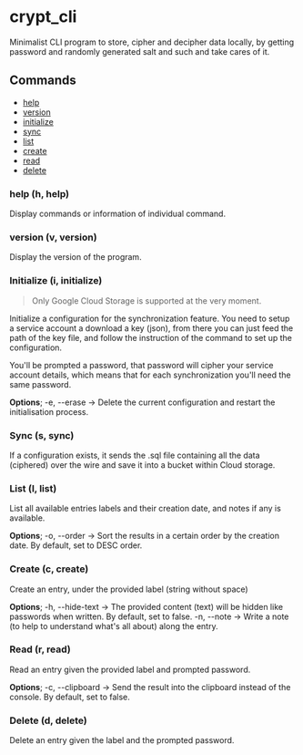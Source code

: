 # crypt_cli
Minimalist CLI program to store, cipher and decipher data locally, by getting password and randomly generated salt and such and take cares of it.

## Commands
- [help](#help-h-help)
- [version](#version-v-version)
- [initialize](#initialize-i-initialize)
- [sync](#sync-s-sync)
- [list](#list-l-list)
- [create](#create-c-create)
- [read](#read-r-read)
- [delete](#delete-d-delete)

### help (h, help)
Display commands or information of individual command.

### version (v, version)
Display the version of the program.

### Initialize (i, initialize)
> Only Google Cloud Storage is supported at the very moment.

Initialize a configuration for the synchronization feature. You need to setup
a service account a download a key (json), from there you can just feed the
path of the key file, and follow the instruction of the command to
set up the configuration.

You'll be prompted a password, that password will cipher your service account
details, which means that for each synchronization you'll need the same password.

**Options**;
-e, --erase -> Delete the current configuration and restart the initialisation process.

### Sync (s, sync)
If a configuration exists, it sends the .sql file containing all the data (ciphered) over the
wire and save it into a bucket within Cloud storage.

### List (l, list)
List all available entries labels and their creation date, and notes if any is available.

**Options**;
-o, --order -> Sort the results in a certain order by the creation date. By default, set to DESC order.

### Create (c, create)
Create an entry, under the provided label (string without space)

**Options**;
-h, --hide-text -> The provided content (text) will be hidden like passwords when written. By default, set to false.
-n, --note -> Write a note (to help to understand what's all about) along the entry.

### Read (r, read)
Read an entry given the provided label and prompted password.

**Options**;
-c, --clipboard -> Send the result into the clipboard instead of the console. By default, set to false.

### Delete (d, delete)
Delete an entry given the label and the prompted password.
